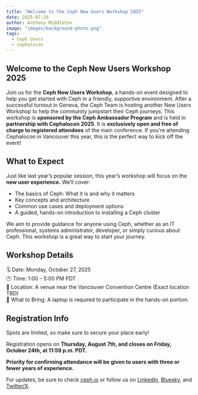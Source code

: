 ```yaml
---
title: "Welcome to the Ceph New Users Workshop 2025"
date: 2025-07-28
author: Anthony Middleton
image: "images/background-photo.png"
tags:
  - Ceph Users
  - cephalocon
---
```

## Welcome to the Ceph New Users Workshop 2025
Join us for the **Ceph New Users Workshop**, a hands-on event designed to help you get started with Ceph in a friendly, supportive environment. After a successful turnout in Geneva, the Ceph Team is hosting another New Users Workshop to help the community jumpstart their Ceph journeys.
This workshop is **sponsored by the Ceph Ambassador Program** and is held in **partnership with Cephalocon 2025**. It is **exclusively open and free of charge to registered attendees** of the main conference. If you're attending Cephalocon in Vancouver this year, this is the perfect way to kick off the event!

## What to Expect
Just like last year’s popular session, this year’s workshop will focus on the **new user experience.** We’ll cover:
- The basics of Ceph: What it is and why it matters
- Key concepts and architecture
- Common use cases and deployment options
- A guided, hands-on introduction to installing a Ceph cluster

We aim to provide guidance for anyone using Ceph, whether as an IT professional, systems administrator, developer, or simply curious about Ceph. This workshop is a great way to start your journey.

## Workshop Details
🗓 Date: Monday, October 27, 2025</br>
🕐 Time: 1:00 – 5:00 PM PDT</br>
📌 Location: A venue near the Vancouver Convention Centre (Exact location TBD)</br>
🧠 What to Bring: A laptop is required to participate in the hands-on portion.

## Registration Info
Spots are limited, so make sure to secure your place early!

Registration opens on **Thursday, August 7th, and closes on Friday, October 24th, at 11:59 p.m. PDT.**

**Priority for confirming attendance will be given to users with three or fewer years of experience.**    

For updates, be sure to check [ceph.io](http://ceph.io) or follow us on [LinkedIn](https://linkedin.com/company/ceph), [Bluesky](https://bsky.app/profile/ceph.io), and [Twitter/X](https://twitter.com/ceph).
